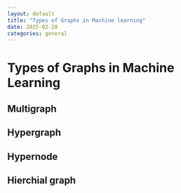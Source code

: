 ```yaml
---
layout: default
title: "Types of Graphs in Machine learning"
date: 2025-02-28
categories: general
---
```


# Types of Graphs in Machine Learning
## Multigraph

## Hypergraph
## Hypernode
## Hierchial graph
